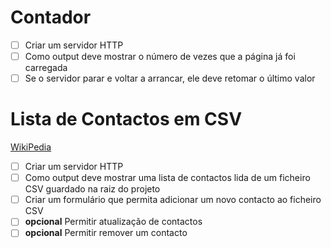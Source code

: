 # Contador

- [ ] Criar um servidor HTTP
- [ ] Como output deve mostrar o número de vezes que a página já foi carregada
- [ ] Se o servidor parar e voltar a arrancar, ele deve retomar o último valor

# Lista de Contactos em CSV

[WikiPedia](https://pt.wikipedia.org/wiki/Comma-separated_values)

- [ ] Criar um servidor HTTP
- [ ] Como output deve mostrar uma lista de contactos lida de um ficheiro CSV guardado na raiz do projeto
- [ ] Criar um formulário que permita adicionar um novo contacto ao ficheiro CSV
- [ ] **opcional** Permitir atualização de contactos
- [ ] **opcional** Permitir remover um contacto
